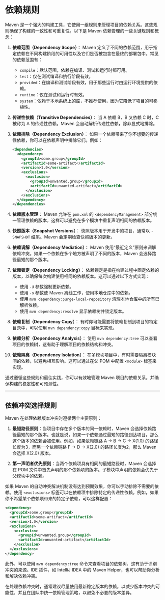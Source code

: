 # 依赖规则

Maven 是一个强大的构建工具，它使用一组规则来管理项目的依赖关系。这些规则确保了构建的一致性和可重复性。以下是 Maven 依赖管理的一些关键规则和概念：

1. **依赖范围（Dependency Scope）**：
   Maven 定义了不同的依赖范围，用于指定依赖在不同构建阶段的可用性以及它们是否被包含在最终的部署包中。常见的依赖范围有：
   - `compile`：默认范围，依赖在编译、测试和运行时都可用。
   - `test`：仅在测试编译和执行阶段有效。
   - `provided`：在编译和测试阶段有效，用于那些运行时由运行环境提供的依赖。
   - `runtime`：仅在测试和运行时有效。
   - `system`：依赖于本地系统上的库，不推荐使用，因为它降低了项目的可移植性。

2. **传递性依赖（Transitive Dependencies）**：
   当 A 依赖 B，B 又依赖 C 时，C 被称为 A 的传递性依赖。Maven 会自动解析传递性依赖，除非显式地排除。

3. **依赖排除（Dependency Exclusion）**：
   如果一个依赖带来了你不想要的传递性依赖，你可以在依赖声明中排除它们。例如：

   ```xml
   <dependencies>
     <dependency>
       <groupId>some.group</groupId>
       <artifactId>some-artifact</artifactId>
       <version>1.0</version>
       <exclusions>
         <exclusion>
           <groupId>unwanted.group</groupId>
           <artifactId>unwanted-artifact</artifactId>
         </exclusion>
       </exclusions>
     </dependency>
   </dependencies>
   ```

4. **依赖版本管理**：
   Maven 允许在 `pom.xml` 的 `<dependencyManagement>` 部分统一管理依赖的版本，这样可以避免在多个模块中重复声明相同的依赖版本。

5. **快照版本（Snapshot Versions）**：
   快照版本用于开发中的项目，通常以 `-SNAPSHOT` 结尾。Maven 会定期检查快照版本的更新。

6. **依赖调解（Dependency Mediation）**：
   Maven 使用“最近定义”原则来调解依赖冲突。如果一个依赖在多个地方被声明了不同的版本，Maven 会选择路径最短的那个版本。

7. **依赖锁定（Dependency Locking）**：
   依赖锁定是指在构建过程中固定依赖的版本，以确保每次构建使用相同的依赖版本。这可以通过以下方式实现：
   - 使用 `-U` 参数强制更新依赖。
   - 使用 `-o` 参数使 Maven 离线工作，使用本地仓库中的依赖。
   - 使用 `mvn dependency:purge-local-repository` 清理本地仓库中的所有已解析依赖。
   - 使用 `mvn dependency:resolve` 显示依赖树并锁定版本。

8. **依赖复制（Dependency Copy）**：
   有时你可能需要将依赖复制到项目的特定目录中，可以使用 `mvn dependency:copy` 目标来实现。

9. **依赖分析（Dependency Analysis）**：
   使用 `mvn dependency:tree` 可以查看项目的依赖树，这有助于理解项目的依赖结构和冲突。

10. **依赖隔离（Dependency Isolation）**：
    在多模块项目中，有时需要隔离模块间的依赖，以避免相互影响。这可以通过在父 POM 中配置 `<module>` 标签来实现。

通过遵循这些规则和最佳实践，你可以有效地管理 Maven 项目的依赖关系，并确保构建的稳定性和可预测性。

---

## 依赖冲突选择规则

Maven 在处理依赖版本冲突时遵循两个主要原则：

1. **最短路径原则**：当项目中存在多个版本的同一依赖时，Maven 会选择依赖路径最短的那个版本。也就是说，如果一个依赖通过最短的路径到达项目，那么这个版本的依赖会被使用。例如，如果依赖链路 A -> B -> C -> X(1.0) 的路径长度为3，而另一个依赖链路 F -> D -> X(2.0) 的路径长度为2，那么 Maven 会选择 X(2.0) 版本。

2. **第一声明者优先原则**：当两个依赖项具有相同的最短路径时，Maven 会选择在 POM 文件中首先声明的那个依赖项的版本。子模块中声明的依赖会优先于父模块中的依赖。

如果 Maven 的自动冲突解决机制没有达到预期效果，你可以手动排除不需要的依赖。使用 `<exclusions>` 标签可以在依赖项中排除特定的传递性依赖。例如，如果你不希望某个依赖项带来的特定子依赖，可以这样配置：

```xml
<dependency>
  <groupId>some.group</groupId>
  <artifactId>some-artifact</artifactId>
  <version>1.0</version>
  <exclusions>
    <exclusion>
      <groupId>unwanted.group</groupId>
      <artifactId>unwanted-artifact</artifactId>
    </exclusion>
  </exclusions>
</dependency>
```

此外，可以使用 `mvn dependency:tree` 命令来查看项目的依赖树，这有助于识别冲突的来源。IDE 插件，如 IntelliJ IDEA 中的 Maven Helper，也可以帮助你分析和解决依赖冲突。

在处理依赖冲突时，通常建议尽量使用最新稳定版本的依赖，以减少版本冲突的可能性，并且在团队中统一依赖管理策略，以避免不必要的版本差异。
